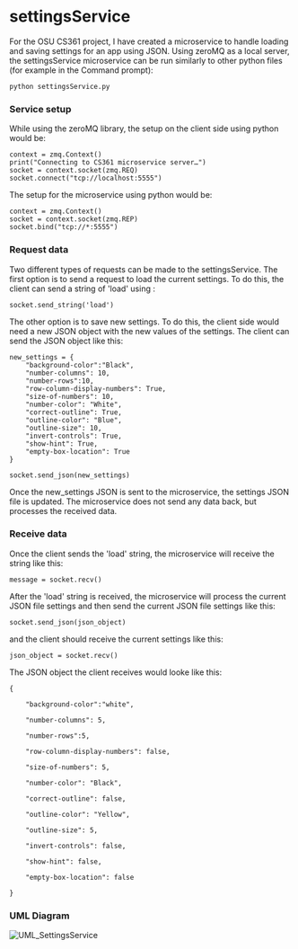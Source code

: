 # settingsService
For the OSU CS361 project, I have created a microservice to handle loading and saving settings for an app using JSON. Using zeroMQ as a local server, the settingsService microservice can be run similarly to other python files (for example in the Command prompt):

```
python settingsService.py
```
### Service setup
While using the zeroMQ library, the setup on the client side using python would be:
```
context = zmq.Context()
print("Connecting to CS361 microservice server…")
socket = context.socket(zmq.REQ)
socket.connect("tcp://localhost:5555")
```

The setup for the microservice using python would be:
```
context = zmq.Context()
socket = context.socket(zmq.REP)
socket.bind("tcp://*:5555")
```

### Request data 
Two different types of requests can be made to the settingsService. The first option is to send a request to load the current settings. To do this, the client can send a string of 'load' using :
```
socket.send_string('load')
```
The other option is to save new settings. To do this, the client side would need a new JSON object with the new values of the settings. The client can send the JSON object like this:
```
new_settings = {
    "background-color":"Black",
    "number-columns": 10,
    "number-rows":10,
    "row-column-display-numbers": True,
    "size-of-numbers": 10,
    "number-color": "White",
    "correct-outline": True,
    "outline-color": "Blue",
    "outline-size": 10,
    "invert-controls": True,
    "show-hint": True,
    "empty-box-location": True 
}

socket.send_json(new_settings)

```
Once the new_settings JSON is sent to the microservice, the settings JSON file is updated. The microservice does not send any data back, but processes the received data.

### Receive data
Once the client sends the 'load' string, the microservice will receive the string like this:
```
message = socket.recv()
```
After the 'load' string is received, the microservice will process the current JSON file settings and then send the current JSON file settings like this:
```
socket.send_json(json_object)
```

and the client should receive the current settings like this:
```
json_object = socket.recv()
```
The JSON object the client receives would looke like this:
```
{

    "background-color":"white",

    "number-columns": 5,

    "number-rows":5,

    "row-column-display-numbers": false,

    "size-of-numbers": 5,

    "number-color": "Black",

    "correct-outline": false,

    "outline-color": "Yellow",

    "outline-size": 5,

    "invert-controls": false,

    "show-hint": false,

    "empty-box-location": false

}
```

### UML Diagram

![UML_SettingsService](https://user-images.githubusercontent.com/94848858/236927242-a98bd131-d127-44dd-ba1f-36e4debeda4e.png)

